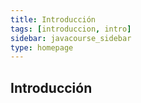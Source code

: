 ```yaml
---
title: Introducción
tags: [introduccion, intro]
sidebar: javacourse_sidebar
type: homepage
---
```


## Introducción
